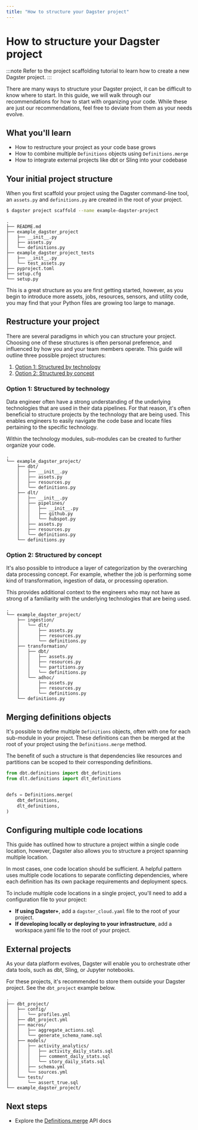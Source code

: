 ```yaml
---
title: "How to structure your Dagster project"
---
```


# How to structure your Dagster project

:::note
Refer to the project scaffolding tutorial to learn how to create a new Dagster project.
:::

There are many ways to structure your Dagster project, it can be difficult to know where to start. In this guide, we will walk through our recommendations for how to start with organizing your code. While these are just our recommendations, feel free to deviate from them as your needs evolve.

## What you'll learn

- How to restructure your project as your code base grows
- How to combine multiple `Definitions` objects using `Definitions.merge`
- How to integrate external projects like dbt or Sling into your codebase

## Your initial project structure

When you first scaffold your project using the Dagster command-line tool, an `assets.py` and `definitions.py` are created in the root of your project.

```sh
$ dagster project scaffold --name example-dagster-project
```

```
.
├── README.md
├── example_dagster_project
│   ├── __init__.py
│   ├── assets.py
│   └── definitions.py
├── example_dagster_project_tests
│   ├── __init__.py
│   └── test_assets.py
├── pyproject.toml
├── setup.cfg
└── setup.py
```

This is a great structure as you are first getting started, however, as you begin to introduce more assets, jobs, resources, sensors, and utility code, you may find that your Python files are growing too large to manage.

## Restructure your project

There are several paradigms in which you can structure your project. Choosing one of these structures is often personal preference, and influenced by how you and your team members operate. This guide will outline three possible project structures:

1. [Option 1: Structured by technology](#option-1-structured-by-technology)
2. [Option 2: Structured by concept](#option-2-structured-by-concept)


### Option 1: Structured by technology

Data engineer often have a strong understanding of the underlying technologies that are used in their data pipelines. For that reason, it's often beneficial to structure projects by the technology that are being used. This enables engineers to easily navigate the code base and locate files pertaining to the specific technology.

Within the technology modules, sub-modules can be created to further organize your code.

```
.
└── example_dagster_project/
    ├── dbt/
    │   ├── __init__.py
    │   ├── assets.py
    │   ├── resources.py
    │   └── definitions.py
    ├── dlt/
    │   ├── __init__.py
    │   ├── pipelines/
    │   │   ├── __init__.py
    │   │   ├── github.py
    │   │   └── hubspot.py
    │   ├── assets.py
    │   ├── resources.py
    │   └── definitions.py
    └── definitions.py
```

### Option 2: Structured by concept

It's also possible to introduce a layer of categorization by the overarching data processing concept. For example, whether the job is performing some kind of transformation, ingestion of data, or processing operation.

This provides additional context to the engineers who may not have as strong of a familiarity with the underlying technologies that are being used.

```
.
└── example_dagster_project/
    ├── ingestion/
    │   └── dlt/
    │       ├── assets.py
    │       ├── resources.py
    │       └── definitions.py
    ├── transformation/
    │   ├── dbt/
    │   │   ├── assets.py
    │   │   ├── resources.py
    │   │   └── partitions.py
    │   │   └── definitions.py
    │   └── adhoc/
    │       ├── assets.py
    │       ├── resources.py
    │       └── definitions.py
    └── definitions.py
```

## Merging definitions objects

It's possible to define multiple `Definitions` objects, often with one for each sub-module in your project. These definitions can then be merged at the root of your project using the `Definitions.merge` method.

The benefit of such a structure is that dependencies like resources and partitions can be scoped to their corresponding definitions.

```py title="example-merge-definitions.py"
from dbt.definitions import dbt_definitions
from dlt.definitions import dlt_definitions


defs = Definitions.merge(
    dbt_definitions,
    dlt_definitions,
)
```

## Configuring multiple code locations

This guide has outlined how to structure a project within a single code location, however, Dagster also allows you to structure a project spanning multiple location.

In most cases, one code location should be sufficient. A helpful pattern uses multiple code locations to separate conflicting dependencies, where each definition has its own package requirements and deployment specs.

To include multiple code locations in a single project, you'll need to add a configuration file to your project:

- **If using Dagster+**, add a `dagster_cloud.yaml` file to the root of your project.
- **If developing locally or deploying to your infrastructure**, add a workspace.yaml file to the root of your project.

## External projects

As your data platform evolves, Dagster will enable you to orchestrate other data tools, such as dbt, Sling, or Jupyter notebooks.

For these projects, it's recommended to store them outside your Dagster project. See the `dbt_project` example below.

```
.
├── dbt_project/
│   ├── config/
│   │   └── profiles.yml
│   ├── dbt_project.yml
│   ├── macros/
│   │   ├── aggregate_actions.sql
│   │   └── generate_schema_name.sql
│   ├── models/
│   │   ├── activity_analytics/
│   │   │   ├── activity_daily_stats.sql
│   │   │   ├── comment_daily_stats.sql
│   │   │   └── story_daily_stats.sql
│   │   ├── schema.yml
│   │   └── sources.yml
│   └── tests/
│       └── assert_true.sql
└── example_dagster_project/
```

## Next steps

- Explore the [Definitions.merge](https://docs.dagster.io/_apidocs/definitions#dagster.Definitions.merge) API docs
